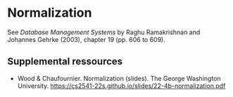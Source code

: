 # Normalization

See *Database Management Systems* by Raghu Ramakrishnan and Johannes
Gehrke (2003), chapter 19 (pp. 606 to 609).

## Supplemental ressources

-   Wood & Chaufournier. Normalization (slides). The George Washington
    University.
    https://cs2541-22s.github.io/slides/22-4b-normalization.pdf

